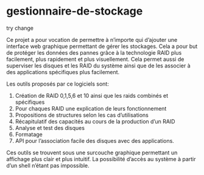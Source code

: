 # gestionnaire-de-stockage
try change

Ce projet a pour vocation de permettre à n’importe qui d’ajouter une interface web graphique permettant de gérer les stockages. Cela a pour but de protéger les données des pannes grâce à la technologie RAID plus facilement, plus rapidement et plus visuellement. Cela permet aussi de superviser les disques et les RAID du système ainsi que de les associer à des applications spécifiques plus facilement.

Les outils proposés par ce logiciels sont:
1. Création de RAID 0,1,5,6 et 10 ainsi que les raids combinés et spécifiques
2. Pour chaques RAID une explication de leurs fonctionnement
3. Propositions de structures selon les cas d’utilisations
4. Récapitulatif des capacités au cours de la production d’un RAID
5. Analyse et test des disques 
6. Formatage 
7. API pour l’association facile des disques avec des applications.

Ces outils se trouvent sous une surcouche graphique permettant un affichage plus clair et plus intuitif. La possibilité d’accès au système à partir d’un shell n’étant pas impossible.
